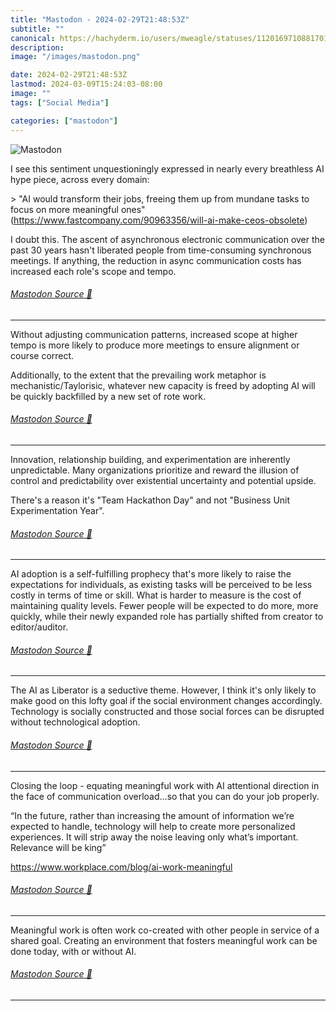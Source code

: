 ```yaml
---
title: "Mastodon - 2024-02-29T21:48:53Z"
subtitle: ""
canonical: https://hachyderm.io/users/mweagle/statuses/112016971088170194
description:
image: "/images/mastodon.png"

date: 2024-02-29T21:48:53Z
lastmod: 2024-03-09T15:24:03-08:00
image: ""
tags: ["Social Media"]

categories: ["mastodon"]
---
```

![Mastodon](/images/mastodon.png)

<p>I see this sentiment unquestioningly expressed in nearly every breathless AI hype piece, across every domain:</p><p>&gt; &quot;AI would transform their jobs, freeing them up from mundane tasks to focus on more meaningful ones&quot; (<a href="https://www.fastcompany.com/90963356/will-ai-make-ceos-obsolete" target="_blank" rel="nofollow noopener noreferrer" translate="no"><span class="invisible">https://www.</span><span class="ellipsis">fastcompany.com/90963356/will-</span><span class="invisible">ai-make-ceos-obsolete</span></a>)</p><p>I doubt this. The ascent of asynchronous electronic communication over the past 30 years hasn&#39;t liberated people from time-consuming synchronous meetings.  If anything, the reduction in async communication costs has increased each role&#39;s scope and tempo.</p>


###### [Mastodon Source 🐘](https://hachyderm.io/@mweagle/112016971088170194)

___

<p>Without adjusting communication patterns, increased scope at higher tempo is more likely to produce more meetings to ensure alignment or course correct.</p><p>Additionally, to the extent that the prevailing work metaphor is mechanistic/Taylorisic, whatever new capacity is freed by adopting AI will be quickly backfilled by a new set of rote work.</p>


###### [Mastodon Source 🐘](https://hachyderm.io/@mweagle/112016974149387213)

___

<p>Innovation, relationship building, and experimentation are inherently unpredictable. Many organizations prioritize and reward the illusion of control and predictability over existential uncertainty and potential upside.</p><p>There&#39;s a reason it&#39;s &quot;Team Hackathon Day&quot; and not &quot;Business Unit Experimentation Year&quot;.</p>


###### [Mastodon Source 🐘](https://hachyderm.io/@mweagle/112016974979425551)

___

<p>AI adoption is a self-fulfilling prophecy that&#39;s more likely to raise the expectations for individuals, as existing tasks will be perceived to be less costly in terms of time or skill. What is harder to measure is the cost of maintaining quality levels. Fewer people will be expected to do more, more quickly, while their newly expanded role has partially shifted from creator to editor/auditor.</p>


###### [Mastodon Source 🐘](https://hachyderm.io/@mweagle/112016977451560332)

___

<p>The AI as Liberator is a seductive theme. However, I think it&#39;s only likely to make good on this lofty goal if the social environment changes accordingly. Technology is socially constructed and those social forces can be disrupted without technological adoption.</p>


###### [Mastodon Source 🐘](https://hachyderm.io/@mweagle/112016978471214880)

___

<p>Closing the loop - equating meaningful work with AI attentional direction in the face of communication overload…so that you can do your job properly. </p><p>“In the future, rather than increasing the amount of information we’re expected to handle, technology will help to create more personalized experiences. It will strip away the noise leaving only what’s important. Relevance will be king”</p><p><a href="https://www.workplace.com/blog/ai-work-meaningful" target="_blank" rel="nofollow noopener noreferrer" translate="no"><span class="invisible">https://www.</span><span class="ellipsis">workplace.com/blog/ai-work-mea</span><span class="invisible">ningful</span></a></p>


###### [Mastodon Source 🐘](https://hachyderm.io/@mweagle/112018642867350341)

___

<p>Meaningful work is often work co-created with other people in service of a shared goal. Creating an environment that fosters meaningful work can be done today, with or without AI.</p>


###### [Mastodon Source 🐘](https://hachyderm.io/@mweagle/112018671801845639)

___
